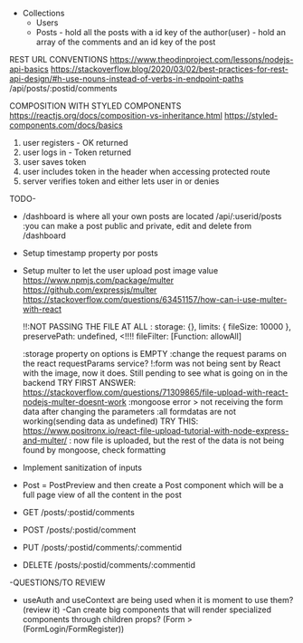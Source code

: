 - Collections
  - Users
  - Posts - hold all the posts with a id key of the author(user)
          - hold an array of the comments and an id key of the post

REST URL CONVENTIONS
https://www.theodinproject.com/lessons/nodejs-api-basics
https://stackoverflow.blog/2020/03/02/best-practices-for-rest-api-design/#h-use-nouns-instead-of-verbs-in-endpoint-paths
/api/posts/:postid/comments

COMPOSITION WITH STYLED COMPONENTS
https://reactjs.org/docs/composition-vs-inheritance.html
https://styled-components.com/docs/basics

1. user registers - OK returned
2. user logs in - Token returned
3. user saves token
4. user includes token in the header when accessing protected route
5. server verifies token and either lets user in or denies

TODO-
<!-- -Create models -->
<!-- - Create routes structure -->
<!-- - Setup db with mongo and mongoose -->
<!-- - Implement user creation -->
<!-- - Implement user login -->
<!-- - Implement route protecting -->
<!-- - Create user from frontend -->
<!-- - Login user and attach token to the client -->

<!-- - Implement verification of token on protected routes -->
  <!-- :figure out how to send token to the backend from Dashboard component to verify that the token is valid -->
  <!-- :implement useEffect getting the token on protected routes? -->


<!-- 
- Give context to the app about the logged in user
  :The problem is that after logging in, the state is still not updated
  :Call setter from context before redirecting to the route -->

<!-- x - Can't access directly when not logged in
x - Can acces directly when logged in
x - Can't access directly when token set manually
x- Can't access directly when token is modified manually to an invalid one -->


<!-- - /createpost is just a form where you will have to fill the required
  :implement functionality for a user to create a post -->
  <!-- :create a form webpage -->
  <!-- :make that form make a call POST /api/createpost -->
  <!-- :that endpoint will create a new item in the posts mongo collection -->
  <!-- :get user from jwt.verify payload -->
  <!-- :refactor context so it uses the userid? -->


- /dashboard is where all your own posts are located
  /api/:userid/posts
    <!-- :implement functionality to fetch posts with your id by calling GET /api/:userid/posts? -->
    <!-- :get the post that match the id taken from React context -->
    :you can make a post public and private, edit and delete from /dashboard
  <Dashboard/>
    <!-- :map all the fetched posts and pass the data as props to <Post/> -->


<!-- - / will be where all the posts from all the users are shown -->
  <!-- :implement functionality to fetch for all the posts no matter the user -->
  <!-- :posts on <Home/> do not receive the user context that is logged in? -->
  <!-- :user does not persist on <Home/> when page is reloaded? -->

<!-- - DELETE /posts/:postid -->
<!-- :postid is returning undefined? -->
<!-- :not finding post in the Post collection with findByIdAndRemove? -->
<!-- :pass the post id to <Modal/> so it can be fetched and deleted from there  -->
<!-- - PUT /posts/:postid -->
  <!-- :use same <PostForm/> but with the input fields filled and the submit button with a different event listener -->
  <!-- :If no props are passed, this component will be used to create a new post. Otherwise, props will contain the data
    required to fetch the post info(from server or from posts state?) We will conditionally render the JSX depending if we have props or not. -->
  <!-- :populate form inputs with the post data if post is located as parameter -->

<!-- - Page will not reload if I don't update the posts state -->
  <!-- :deleted the posts on the frontend too -->
<!-- - Move posts to App and pass it to <Dashboard/> and <Home/> as props -->

<!-- - Extract fetch snippets onto useFetch custom hooks -->
  <!-- :cannot assign the response from useFetch to posts prop -->
  <!-- :it seems like with useFetch, whenever I delete, it does not update the Post state
  again
    :it works with useEffect, not with useFetch -->

<!-- - Fix checked value on <PostForm> -->
<!-- - Set checked value as checked when the post to update has it like that -->
<!-- - Fix /update/:postid crashing when reload the page -->
  <!-- :when reloading, posts is empty -->
<!-- - Implement post update on the backend (frontend is not needed, since React will redirect to dashboard, thus making a new fetch) -->
<!-- - Implement logout user functionality
  :logged in user seems to persist when redirecting and until the page is refreshed -->

<!-- - Do not show private blogs on home -->

<!-- - When I get the posts on load with a GET request, those posts have the password since the user field is populated Safe to pass the password on the frontend? Reassign the user object to be the same without the password on the b/end? -->
<!-- - Setup modal wrapper that covers the whole page so it can't be clicked outside -->

- Setup timestamp property por posts 
- Setup multer to let the user upload post image value
  https://www.npmjs.com/package/multer
  https://github.com/expressjs/multer
  https://stackoverflow.com/questions/63451157/how-can-i-use-multer-with-react

  !!:NOT PASSING THE FILE AT ALL
      :  storage: {},
    limits: { fileSize: 10000 },
    preservePath: undefined, <!!!!
    fileFilter: [Function: allowAll]

    :storage property on options is EMPTY
    :change the request params on the react requestParams service?
    !:form was not being sent by React with the image, now it does. Still pending to see what is going on in the backend
    TRY FIRST ANSWER:
      https://stackoverflow.com/questions/71309865/file-upload-with-react-nodejs-multer-doesnt-work
    :mongoose error > not receiving the form data after changing the parameters
    :all formdatas are not working(sending data as undefined)
    TRY THIS:
      https://www.positronx.io/react-file-upload-tutorial-with-node-express-and-multer/
  : now file is uploaded, but the rest of the data is not being found by mongoose, check formatting
  
- Implement sanitization of inputs
- Post = PostPreview and then create a Post component which will be a full page view of all the content in the post
    
- GET /posts/:postid/comments
- POST /posts/:postid/comment
- PUT /posts/:postid/comments/:commentid
- DELETE /posts/:postid/comments/:commentid

-QUESTIONS/TO REVIEW
- useAuth and useContext are being used when it is moment to use them? (review it)
-Can create big components that will render specialized components through children props? (Form > (FormLogin/FormRegister))